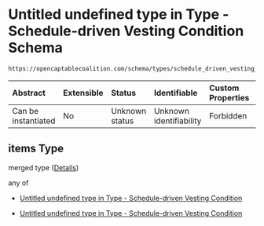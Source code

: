 # Untitled undefined type in Type - Schedule-driven Vesting Condition Schema

```txt
https://opencaptablecoalition.com/schema/types/schedule_driven_vesting_condition#/properties/dependent_vesting/items
```



| Abstract            | Extensible | Status         | Identifiable            | Custom Properties | Additional Properties | Access Restrictions | Defined In                                                                                                                          |
| :------------------ | :--------- | :------------- | :---------------------- | :---------------- | :-------------------- | :------------------ | :---------------------------------------------------------------------------------------------------------------------------------- |
| Can be instantiated | No         | Unknown status | Unknown identifiability | Forbidden         | Allowed               | none                | [ScheduleDrivenVestingCondition.schema.json*](../../schema/types/ScheduleDrivenVestingCondition.schema.json "open original schema") |

## items Type

merged type ([Details](scheduledrivenvestingcondition-properties-schedule-driven-vesting-condition---dependent-vesting-conditions-array-items.md))

any of

*   [Untitled undefined type in Type - Schedule-driven Vesting Condition](scheduledrivenvestingcondition-properties-schedule-driven-vesting-condition---dependent-vesting-conditions-array-items-anyof-0.md "check type definition")

*   [Untitled undefined type in Type - Schedule-driven Vesting Condition](scheduledrivenvestingcondition-properties-schedule-driven-vesting-condition---dependent-vesting-conditions-array-items-anyof-1.md "check type definition")
